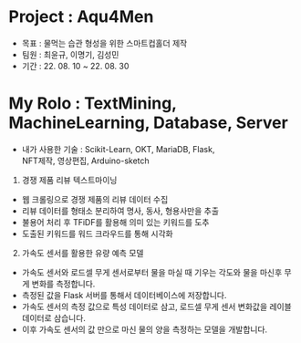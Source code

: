 # Project : Aqu4Men
- 목표 : 물먹는 습관 형성을 위한 스마트컵홀더 제작
- 팀원 : 최윤규, 이명기, 김성민
- 기간 : 22. 08. 10 ~ 22. 08. 30

# My Rolo : TextMining, MachineLearning, Database, Server
- 내가 사용한 기술 : Scikit-Learn, OKT, MariaDB, Flask,  
                 NFT제작, 영상편집, Arduino-sketch

1. 경쟁 제품 리뷰 텍스트마이닝
- 웹 크롤링으로 경쟁 제품의 리뷰 데이터 수집
- 리뷰 데이터를 형태소 분리하여 명사, 동사, 형용사만을 추출
- 불용어 처리 후 TFiDF를 활용해 의미 있는 키워드를 도추
- 도출된 키워드를 워드 크라우드를 통해 시각화

2. 가속도 센서를 활용한 유량 예측 모델
- 가속도 센서와 로드셀 무게 센서로부터 물을 마실 때 기우는 각도와 물을 마신후 무게 변화를 측정합니다.
- 측정된 값을 Flask 서버를 통해서 데이터베이스에 저장합니다.
- 가속도 센서의 측정 값으로 특성 데이터로 삼고, 로드셀 무게 센서 변화값을 레이블 데이터로 삼습니다.
- 이후 가속도 센서의 값 만으로 마신 물의 양을 측정하는 모델을 개발합니다.